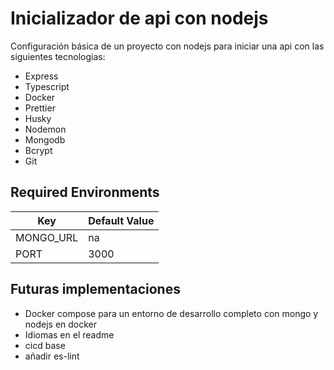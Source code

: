 # Inicializador de api con nodejs

Configuración básica de un proyecto con nodejs para iniciar una api con las siguientes tecnologias:

- Express
- Typescript
- Docker
- Prettier
- Husky
- Nodemon
- Mongodb
- Bcrypt
- Git

## Required Environments

| Key       | Default Value |
| --------- | ------------- |
| MONGO_URL | na            |
| PORT      | 3000          |

## Futuras implementaciones

- Docker compose para un entorno de desarrollo completo con mongo y nodejs en docker
- Idiomas en el readme
- cicd base
- añadir es-lint
